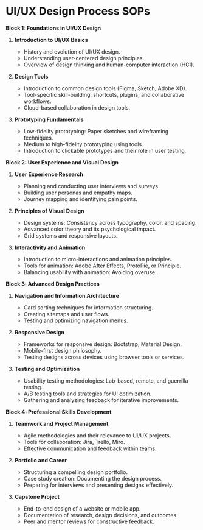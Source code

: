 # UI/UX Design Process SOPs

**Block 1: Foundations in UI/UX Design**

1. **Introduction to UI/UX Basics**  
   - History and evolution of UI/UX design.  
   - Understanding user-centered design principles.  
   - Overview of design thinking and human-computer interaction (HCI).  

2. **Design Tools**  
   - Introduction to common design tools (Figma, Sketch, Adobe XD).  
   - Tool-specific skill-building: shortcuts, plugins, and collaborative workflows.  
   - Cloud-based collaboration in design tools.  

3. **Prototyping Fundamentals**  
   - Low-fidelity prototyping: Paper sketches and wireframing techniques.  
   - Medium to high-fidelity prototyping using tools.  
   - Introduction to clickable prototypes and their role in user testing.  

**Block 2: User Experience and Visual Design**

1. **User Experience Research**  
   - Planning and conducting user interviews and surveys.  
   - Building user personas and empathy maps.  
   - Journey mapping and identifying pain points.  

2. **Principles of Visual Design**  
   - Design systems: Consistency across typography, color, and spacing.  
   - Advanced color theory and its psychological impact.  
   - Grid systems and responsive layouts.  

3. **Interactivity and Animation**  
   - Introduction to micro-interactions and animation principles.  
   - Tools for animation: Adobe After Effects, ProtoPie, or Principle.  
   - Balancing usability with animation: Avoiding overuse.  

**Block 3: Advanced Design Practices**

1. **Navigation and Information Architecture**  
   - Card sorting techniques for information structuring.  
   - Creating sitemaps and user flows.  
   - Testing and optimizing navigation menus.  

2. **Responsive Design**  
   - Frameworks for responsive design: Bootstrap, Material Design.  
   - Mobile-first design philosophy.  
   - Testing designs across devices using browser tools or services.  

3. **Testing and Optimization**  
   - Usability testing methodologies: Lab-based, remote, and guerrilla testing.  
   - A/B testing tools and strategies for UI optimization.  
   - Gathering and analyzing feedback for iterative improvements.  

**Block 4: Professional Skills Development**

1. **Teamwork and Project Management**  
   - Agile methodologies and their relevance to UI/UX projects.  
   - Tools for collaboration: Jira, Trello, Miro.  
   - Effective communication and feedback within teams.  

2. **Portfolio and Career**  
   - Structuring a compelling design portfolio.  
   - Case study creation: Documenting the design process.  
   - Preparing for interviews and presenting designs effectively.  

3. **Capstone Project**  
   - End-to-end design of a website or mobile app.  
   - Documentation of research, design decisions, and outcomes.  
   - Peer and mentor reviews for constructive feedback.  
